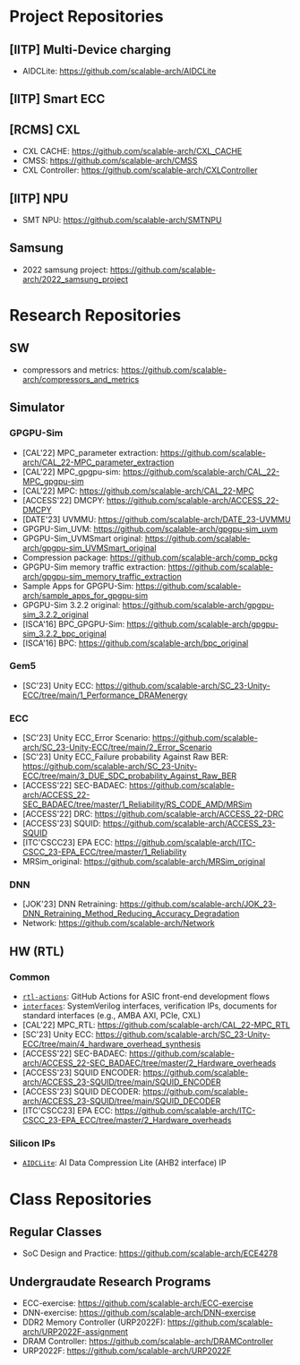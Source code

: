# Project Repositories

## [IITP] Multi-Device charging
- AIDCLite: https://github.com/scalable-arch/AIDCLite

## [IITP] Smart ECC

## [RCMS] CXL
- CXL CACHE: https://github.com/scalable-arch/CXL_CACHE
- CMSS: https://github.com/scalable-arch/CMSS
- CXL Controller: https://github.com/scalable-arch/CXLController

## [IITP] NPU
- SMT NPU: https://github.com/scalable-arch/SMTNPU

## Samsung
- 2022 samsung project: https://github.com/scalable-arch/2022_samsung_project

# Research Repositories


## SW
- compressors and metrics: https://github.com/scalable-arch/compressors_and_metrics

## Simulator

### GPGPU-Sim
- [CAL'22] MPC_parameter extraction: https://github.com/scalable-arch/CAL_22-MPC_parameter_extraction
- [CAL'22] MPC_gpgpu-sim: https://github.com/scalable-arch/CAL_22-MPC_gpgpu-sim
- [CAL'22] MPC: https://github.com/scalable-arch/CAL_22-MPC
- [ACCESS'22] DMCPY: https://github.com/scalable-arch/ACCESS_22-DMCPY
- [DATE'23] UVMMU: https://github.com/scalable-arch/DATE_23-UVMMU
- GPGPU-Sim_UVM: https://github.com/scalable-arch/gpgpu-sim_uvm
- GPGPU-Sim_UVMSmart original: https://github.com/scalable-arch/gpgpu-sim_UVMSmart_original
- Compression package: https://github.com/scalable-arch/comp_pckg
- GPGPU-Sim memory traffic extraction: https://github.com/scalable-arch/gpgpu-sim_memory_traffic_extraction
- Sample Apps for GPGPU-Sim: https://github.com/scalable-arch/sample_apps_for_gpgpu-sim
- GPGPU-Sim 3.2.2 original: https://github.com/scalable-arch/gpgpu-sim_3.2.2_original
- [ISCA'16] BPC_GPGPU-Sim: https://github.com/scalable-arch/gpgpu-sim_3.2.2_bpc_original
- [ISCA'16] BPC: https://github.com/scalable-arch/bpc_original


### Gem5
- [SC'23] Unity ECC: https://github.com/scalable-arch/SC_23-Unity-ECC/tree/main/1_Performance_DRAMenergy

### ECC
- [SC'23] Unity ECC_Error Scenario: https://github.com/scalable-arch/SC_23-Unity-ECC/tree/main/2_Error_Scenario
- [SC'23] Unity ECC_Failure probability Against Raw BER: https://github.com/scalable-arch/SC_23-Unity-ECC/tree/main/3_DUE_SDC_probability_Against_Raw_BER
- [ACCESS'22] SEC-BADAEC: https://github.com/scalable-arch/ACCESS_22-SEC_BADAEC/tree/master/1_Reliability/RS_CODE_AMD/MRSim
- [ACCESS'22] DRC: https://github.com/scalable-arch/ACCESS_22-DRC
- [ACCESS'23] SQUID: https://github.com/scalable-arch/ACCESS_23-SQUID
- [ITC'CSCC23] EPA ECC: https://github.com/scalable-arch/ITC-CSCC_23-EPA_ECC/tree/master/1_Reliability
- MRSim_original: https://github.com/scalable-arch/MRSim_original

### DNN
- [JOK'23] DNN Retraining: https://github.com/scalable-arch/JOK_23-DNN_Retraining_Method_Reducing_Accuracy_Degradation
- Network: https://github.com/scalable-arch/Network

## HW (RTL)

### Common

- [```rtl-actions```](https://github.com/scalable-arch/rtl-actions): GitHub Actions for ASIC front-end development flows
- [```interfaces```](https://github.com/scalable-arch/interfaces): SystemVerilog interfaces, verification IPs, documents for standard interfaces (e.g., AMBA AXI, PCIe, CXL)
- [CAL'22] MPC_RTL: https://github.com/scalable-arch/CAL_22-MPC_RTL
- [SC'23] Unity ECC: https://github.com/scalable-arch/SC_23-Unity-ECC/tree/main/4_hardware_overhead_synthesis
- [ACCESS'22] SEC-BADAEC: https://github.com/scalable-arch/ACCESS_22-SEC_BADAEC/tree/master/2_Hardware_overheads
- [ACCESS'23] SQUID ENCODER: https://github.com/scalable-arch/ACCESS_23-SQUID/tree/main/SQUID_ENCODER
- [ACCESS'23] SQUID DECODER: https://github.com/scalable-arch/ACCESS_23-SQUID/tree/main/SQUID_DECODER
- [ITC'CSCC23] EPA ECC: https://github.com/scalable-arch/ITC-CSCC_23-EPA_ECC/tree/master/2_Hardware_overheads

### Silicon IPs
- [```AIDCLite```](https://github.com/scalable-arch/AIDCLite): AI Data Compression Lite (AHB2 interface) IP


# Class Repositories

## Regular Classes
- SoC Design and Practice: https://github.com/scalable-arch/ECE4278

## Undergraudate Research Programs
- ECC-exercise: https://github.com/scalable-arch/ECC-exercise
- DNN-exercise: https://github.com/scalable-arch/DNN-exercise
- DDR2 Memory Controller (URP2022F): https://github.com/scalable-arch/URP2022F-assignment
- DRAM Controller: https://github.com/scalable-arch/DRAMController
- URP2022F: https://github.com/scalable-arch/URP2022F
